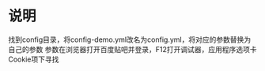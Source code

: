 # 说明
找到config目录，将config-demo.yml改名为config.yml，将对应的参数替换为自己的参数
参数在浏览器打开百度贴吧并登录，F12打开调试器，应用程序选项卡Cookie项下寻找